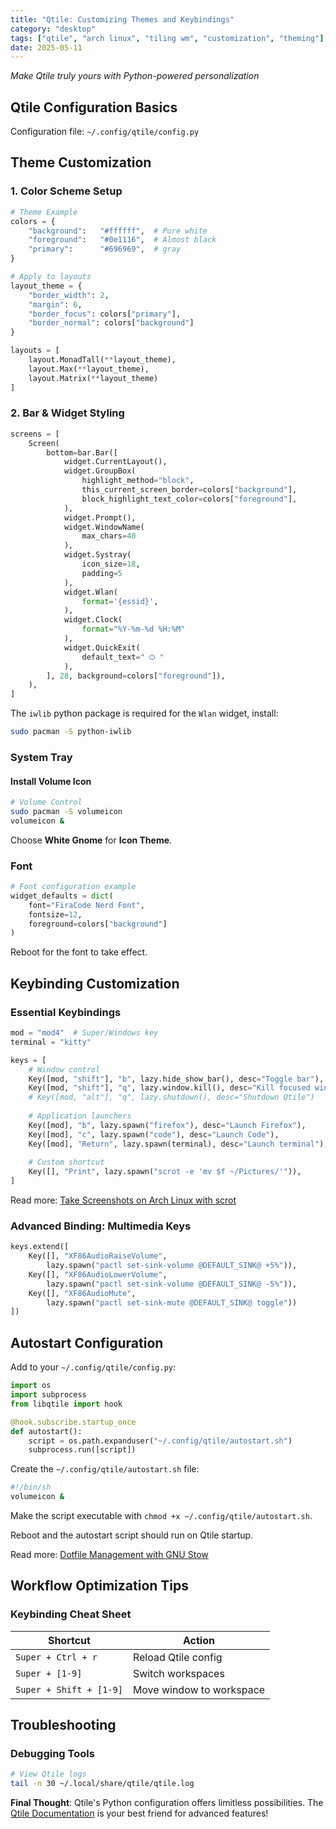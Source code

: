 ```yaml
---
title: "Qtile: Customizing Themes and Keybindings"
category: "desktop"
tags: ["qtile", "arch linux", "tiling wm", "customization", "theming"]
date: 2025-05-11
---
```



*Make Qtile truly yours with Python-powered personalization*


## **Qtile Configuration Basics**
Configuration file: `~/.config/qtile/config.py`  

## **Theme Customization**

### **1. Color Scheme Setup**
```python
# Theme Example
colors = {
    "background":   "#ffffff",  # Pure white
    "foreground":   "#0e1116",  # Almost black
    "primary":      "#696969",  # gray
}

# Apply to layouts
layout_theme = {
    "border_width": 2,
    "margin": 6,
    "border_focus": colors["primary"],
    "border_normal": colors["background"]
}

layouts = [
    layout.MonadTall(**layout_theme),
    layout.Max(**layout_theme),
    layout.Matrix(**layout_theme)
]
```

### **2. Bar & Widget Styling**
```python
screens = [
    Screen(
        bottom=bar.Bar([
            widget.CurrentLayout(),
            widget.GroupBox(
                highlight_method="block",
                this_current_screen_border=colors["background"],
                block_highlight_text_color=colors["foreground"],
            ),
            widget.Prompt(),
            widget.WindowName(
                max_chars=40
            ),
            widget.Systray(
                icon_size=18,
                padding=5
            ),
            widget.Wlan(
                format='{essid}',
            ),
            widget.Clock(
                format="%Y-%m-%d %H:%M"
            ),
            widget.QuickExit(
                default_text=" ⏻ "
            ),
        ], 28, background=colors["foreground"]),
    ),
]
```

The `iwlib` python package is required for the `Wlan` widget, install:

```bash
sudo pacman -S python-iwlib
```

### System Tray

#### Install Volume Icon

```bash
# Volume Control
sudo pacman -S volumeicon
volumeicon &
```
Choose **White Gnome** for **Icon Theme**.

### Font

```python
# Font configuration example
widget_defaults = dict(
    font="FiraCode Nerd Font",
    fontsize=12,
    foreground=colors["background"]
)
```

Reboot for the font to take effect.

## **Keybinding Customization**

### **Essential Keybindings**
```python
mod = "mod4"  # Super/Windows key
terminal = "kitty"

keys = [
    # Window control
    Key([mod, "shift"], "b", lazy.hide_show_bar(), desc="Toggle bar"),
    Key([mod, "shift"], "q", lazy.window.kill(), desc="Kill focused window"),
    # Key([mod, "alt"], "q", lazy.shutdown(), desc="Shutdown Qtile")
    
    # Application launchers
    Key([mod], "b", lazy.spawn("firefox"), desc="Launch Firefox"),
    Key([mod], "c", lazy.spawn("code"), desc="Launch Code"),
    Key([mod], "Return", lazy.spawn(terminal), desc="Launch terminal"),
    
    # Custom shortcut
    Key([], "Print", lazy.spawn("scrot -e 'mv $f ~/Pictures/'")),
]
```

Read more: [Take Screenshots on Arch Linux with scrot](./scrot-screenshot)

### **Advanced Binding: Multimedia Keys**
```python
keys.extend([
    Key([], "XF86AudioRaiseVolume", 
        lazy.spawn("pactl set-sink-volume @DEFAULT_SINK@ +5%")),
    Key([], "XF86AudioLowerVolume", 
        lazy.spawn("pactl set-sink-volume @DEFAULT_SINK@ -5%")),
    Key([], "XF86AudioMute", 
        lazy.spawn("pactl set-sink-mute @DEFAULT_SINK@ toggle"))
])
```

## **Autostart Configuration**

Add to your `~/.config/qtile/config.py`:

```python
import os
import subprocess
from libqtile import hook

@hook.subscribe.startup_once
def autostart():
    script = os.path.expanduser("~/.config/qtile/autostart.sh")
    subprocess.run([script])
```

Create the `~/.config/qtile/autostart.sh` file:

```bash
#!/bin/sh
volumeicon &
```

Make the script executable with `chmod +x ~/.config/qtile/autostart.sh`.

Reboot and the autostart script should run on Qtile startup.

Read more: [Dotfile Management with GNU Stow](./stow-dotfiles-management)

## **Workflow Optimization Tips**

### **Keybinding Cheat Sheet**

| Shortcut                | Action                   |
| ----------------------- | ------------------------ |
| `Super + Ctrl + r`      | Reload Qtile config      |
| `Super + [1-9]`         | Switch workspaces        |
| `Super + Shift + [1-9]` | Move window to workspace |



## **Troubleshooting**


### **Debugging Tools**
```bash
# View Qtile logs
tail -n 30 ~/.local/share/qtile/qtile.log
```


**Final Thought**: Qtile's Python configuration offers limitless possibilities. The [Qtile Documentation](http://docs.qtile.org) is your best friend for advanced features!

